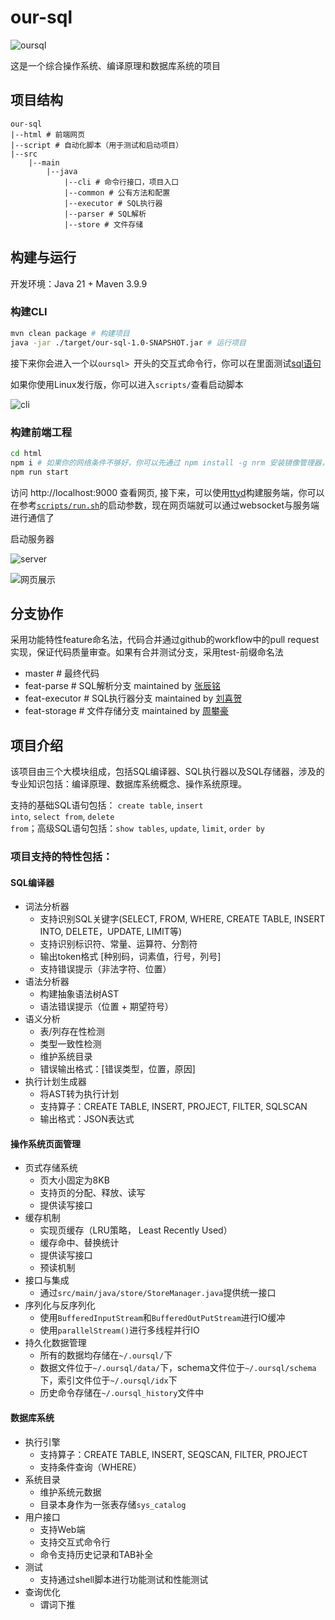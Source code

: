 # our-sql

![oursql](assets/oursql.png)

这是一个综合操作系统、编译原理和数据库系统的项目

## 项目结构

```text
our-sql
|--html # 前端网页
|--script # 自动化脚本（用于测试和启动项目）
|--src
    |--main
        |--java
            |--cli # 命令行接口，项目入口
            |--common # 公有方法和配置
            |--executor # SQL执行器
            |--parser # SQL解析
            |--store # 文件存储
```
## 构建与运行

开发环境：Java 21 + Maven 3.9.9

### 构建CLI
```bash
mvn clean package # 构建项目
java -jar ./target/our-sql-1.0-SNAPSHOT.jar # 运行项目
```

接下来你会进入一个以`oursql> `开头的交互式命令行，你可以在里面测试<a href="#sql">sql语句</a>

如果你使用Linux发行版，你可以进入`scripts/`查看启动脚本

![cli](assets/cli.png)

### 构建前端工程

```bash
cd html
npm i # 如果你的网络条件不够好，你可以先通过 npm install -g nrm 安装镜像管理器，再通过 nrm 管理镜像，推荐使用tencent或者taobao镜像
npm run start
```

访问 http://localhost:9000 查看网页, 接下来，可以使用[ttyd](https://github.com/tsl0922/ttyd)构建服务端，你可以在参考[`scripts/run.sh`](scripts/run.sh)的启动参数，现在网页端就可以通过websocket与服务端进行通信了

启动服务器

![server](assets/server.png)

![网页展示](assets/oursql-full.png)

## 分支协作

采用功能特性feature命名法，代码合并通过github的workflow中的pull request实现，保证代码质量审查。如果有合并测试分支，采用test-前缀命名法

- master # 最终代码
- feat-parse # SQL解析分支 maintained by [张辰铭](https://github.com/zhangchenming4017)
- feat-executor # SQL执行器分支 maintained by [刘喜贺](https://github.com/ONeofSu)
- feat-storage # 文件存储分支 maintained by [周攀豪](https://github.com/lauvAri)

## 项目介绍

该项目由三个大模块组成，包括SQL编译器、SQL执行器以及SQL存储器，涉及的专业知识包括：编译原理、数据库系统概念、操作系统原理。

支持的基础SQL语句包括： <code>create table</code>, <code>insert into</code>, <code>select from</code>, <code>delete from</code>；高级SQL语句包括：<code>show tables</code>, <code>update</code>, <code>limit</code>, <code>order by</code>

### 项目支持的特性包括：


#### SQL编译器

- 词法分析器
    - 支持识别SQL关键字(SELECT, FROM, WHERE, CREATE TABLE, INSERT INTO, DELETE，UPDATE, LIMIT等)
    - 支持识别标识符、常量、运算符、分割符
    - 输出token格式 [种别码，词素值，行号，列号]
    - 支持错误提示（非法字符、位置）
- 语法分析器
    - 构建抽象语法树AST
    - 语法错误提示（位置 + 期望符号）
- 语义分析
    - 表/列存在性检测
    - 类型一致性检测
    - 维护系统目录
    - 错误输出格式：[错误类型，位置，原因]
- 执行计划生成器
    - 将AST转为执行计划
    - 支持算子：CREATE TABLE, INSERT, PROJECT, FILTER, SQLSCAN
    - 输出格式：JSON表达式

#### 操作系统页面管理

- 页式存储系统
    - 页大小固定为8KB
    - 支持页的分配、释放、读写
    - 提供读写接口
- 缓存机制
    - 实现页缓存（LRU策略， Least Recently Used）
    - 缓存命中、替换统计
    - 提供读写接口
    - 预读机制
- 接口与集成
    - 通过`src/main/java/store/StoreManager.java`提供统一接口
- 序列化与反序列化
    - 使用`BufferedInputStream`和`BufferedOutPutStream`进行IO缓冲
    - 使用`parallelStream()`进行多线程并行IO
- 持久化数据管理
    - 所有的数据均存储在`~/.oursql/`下
    - 数据文件位于`~/.oursql/data/`下，schema文件位于`~/.oursql/schema`下，索引文件位于`~/.oursql/idx`下
    - 历史命令存储在`~/.oursql_history`文件中

#### 数据库系统

- 执行引擎
    - 支持算子：CREATE TABLE, INSERT, SEQSCAN, FILTER, PROJECT
    - 支持条件查询（WHERE）
- 系统目录
    - 维护系统元数据
    - 目录本身作为一张表存储`sys_catalog`
- 用户接口
    - 支持Web端
    - 支持交互式命令行
    - 命令支持历史记录和TAB补全
- 测试
    - 支持通过shell脚本进行功能测试和性能测试
- 查询优化
    - 谓词下推

